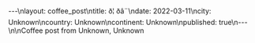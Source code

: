 ---\nlayout: coffee_post\ntitle: ð¦ ðâ¨\ndate: 2022-03-11\ncity: Unknown\ncountry: Unknown\ncontinent: Unknown\npublished: true\n---\n\nCoffee post from Unknown, Unknown